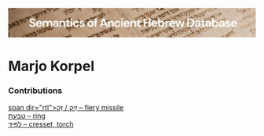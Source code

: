 <html><body><img id="banner" src="../../images/banners/banner.png" alt="banner" /></body></html>

# **Marjo Korpel**


### Contributions
[span dir="rtl">זֵק</span> <span dir="rtl">/</span> <span dir="rtl">זִיק</span> – fiery missile](../words/ziq.md)<br>[טַבַּעַת – ring](../words/tabba3at.md)<br>[לַפִּּיד – cresset, torch](../words/lappid.md)<br>